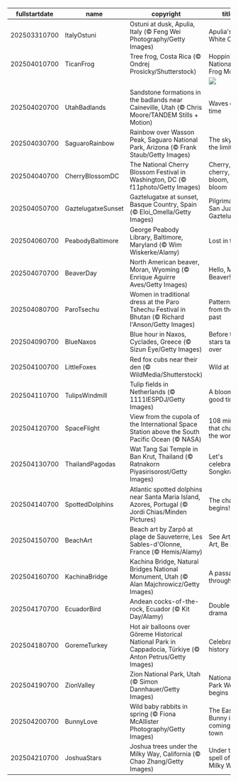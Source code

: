 |fullstartdate|name|copyright|title|image|
|--|--|--|--|--|
202503310700|ItalyOstuni|Ostuni at dusk, Apulia, Italy (© Feng Wei Photography/Getty Images)|Apulia's White City|![](/en-US/2025/04/202503310700ItalyOstuni.jpg)|
202504010700|TicanFrog|Tree frog, Costa Rica (© Ondrej Prosicky/Shutterstock)|Hoppin' into National Frog Month|![](/en-US/2025/04/202504010700TicanFrog.jpg)|
||||![](/en-US/2025/04/.jpg)|
202504020700|UtahBadlands|Sandstone formations in the badlands near Caineville, Utah (© Chris Moore/TANDEM Stills + Motion)|Waves of time|![](/en-US/2025/04/202504020700UtahBadlands.jpg)|
202504030700|SaguaroRainbow|Rainbow over Wasson Peak, Saguaro National Park, Arizona (© Frank Staub/Getty Images)|The sky is the limit|![](/en-US/2025/04/202504030700SaguaroRainbow.jpg)|
202504040700|CherryBlossomDC|The National Cherry Blossom Festival in Washington, DC (© f11photo/Getty Images)|Cherry, cherry, bloom, bloom|![](/en-US/2025/04/202504040700CherryBlossomDC.jpg)|
202504050700|GaztelugatxeSunset|Gaztelugatxe at sunset, Basque Country, Spain (© Eloi_Omella/Getty Images)|Pilgrimage to San Juan de Gaztelugatxe|![](/en-US/2025/04/202504050700GaztelugatxeSunset.jpg)|
202504060700|PeabodyBaltimore|George Peabody Library, Baltimore, Maryland (© Wim Wiskerke/Alamy)|Lost in titles|![](/en-US/2025/04/202504060700PeabodyBaltimore.jpg)|
202504070700|BeaverDay|North American beaver, Moran, Wyoming (© Enrique Aguirre Aves/Getty Images)|Hello, Mr. Beaver!|![](/en-US/2025/04/202504070700BeaverDay.jpg)|
202504080700|ParoTsechu|Women in traditional dress at the Paro Tshechu Festival in Bhutan (© Richard I'Anson/Getty Images)|Patterns from the past|![](/en-US/2025/04/202504080700ParoTsechu.jpg)|
202504090700|BlueNaxos|Blue hour in Naxos, Cyclades, Greece (© Sizun Eye/Getty Images)|Before the stars take over|![](/en-US/2025/04/202504090700BlueNaxos.jpg)|
202504100700|LittleFoxes|Red fox cubs near their den (© WildMedia/Shutterstock)|Wild at heart|![](/en-US/2025/04/202504100700LittleFoxes.jpg)|
202504110700|TulipsWindmill|Tulip fields in Netherlands (© 1111IESPDJ/Getty Images)|A blooming good time|![](/en-US/2025/04/202504110700TulipsWindmill.jpg)|
202504120700|SpaceFlight|View from the cupola of the International Space Station above the South Pacific Ocean (© NASA)|108 minutes that changed the world|![](/en-US/2025/04/202504120700SpaceFlight.jpg)|
202504130700|ThailandPagodas|Wat Tang Sai Temple in Ban Krut, Thailand (© Ratnakorn Piyasirisorost/Getty Images)|Let's celebrate Songkran!|![](/en-US/2025/04/202504130700ThailandPagodas.jpg)|
202504140700|SpottedDolphins|Atlantic spotted dolphins near Santa Maria Island, Azores, Portugal (© Jordi Chias/Minden Pictures)|The chase begins!|![](/en-US/2025/04/202504140700SpottedDolphins.jpg)|
202504150700|BeachArt|Beach art by Zarpõ at plage de Sauveterre, Les Sables-d'Olonne, France (© Hemis/Alamy)|See Art, Do Art, Be Art|![](/en-US/2025/04/202504150700BeachArt.jpg)|
202504160700|KachinaBridge|Kachina Bridge, Natural Bridges National Monument, Utah (© Alan Majchrowicz/Getty Images)|A passage through time|![](/en-US/2025/04/202504160700KachinaBridge.jpg)|
202504170700|EcuadorBird|Andean cocks-of-the-rock, Ecuador (© Kit Day/Alamy)|Double the drama|![](/en-US/2025/04/202504170700EcuadorBird.jpg)|
202504180700|GoremeTurkey|Hot air balloons over Göreme Historical National Park in Cappadocia, Türkiye (© Anton Petrus/Getty Images)|Celebrating history|![](/en-US/2025/04/202504180700GoremeTurkey.jpg)|
202504190700|ZionValley|Zion National Park, Utah (© Simon Dannhauer/Getty Images)|National Park Week begins|![](/en-US/2025/04/202504190700ZionValley.jpg)|
202504200700|BunnyLove|Wild baby rabbits in spring (© Fiona McAllister Photography/Getty Images)|The Easter Bunny is coming to town|![](/en-US/2025/04/202504200700BunnyLove.jpg)|
202504210700|JoshuaStars|Joshua trees under the Milky Way, California (© Chao Zhang/Getty Images)|Under the spell of the Milky Way|![](/en-US/2025/04/202504210700JoshuaStars.jpg)|
